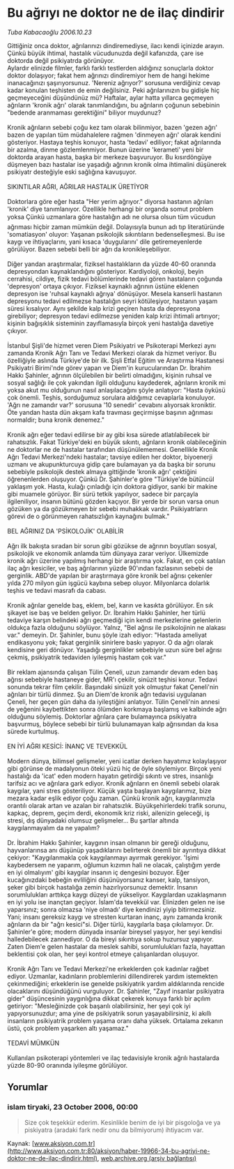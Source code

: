 # Bu ağrıyı ne doktor ne de ilaç dindirir

*Tuba Kabacaoğlu 2006.10.23*

<div class="news-detail-text-todays">
 <div>
 </div>
 <div>
 </div>
 <div id="newsSpot">
  <font class="detail-spot">
   Gittiğiniz onca doktor, ağrılarınızı dindiremediyse, ilacı kendi içinizde arayın. Çünkü büyük ihtimal, hastalık vücudunuzda değil kafanızda, çare ise doktorda değil psikiyatrda görünüyor.
  </font>
 </div>
 <div id="newsText">
  <font class="detail-text">
   Aylardır elinizde filmler, farklı farklı testlerden aldığınız sonuçlarla doktor doktor dolaşıyor; fakat hem ağrınızı dindiremiyor hem de hangi hekime inanacağınızı şaşırıyorsunuz. 'Nereniz ağrıyor?' sorusuna verdiğiniz cevap kadar konulan teşhisten de emin değilsiniz. Peki ağrılarınızın bu gidişle hiç geçmeyeceğini düşündünüz mü? Haftalar, aylar hatta yıllarca geçmeyen ağrıların 'kronik ağrı' olarak tanımlandığını, bu ağrıların çoğunun sebebinin "bedende aranmaması gerektiğini" biliyor muydunuz?
   <br/>
   <br/>
   Kronik ağrıların sebebi çoğu kez tam olarak bilinmiyor, bazen 'gezen ağrı' bazen de yapılan tüm müdahalelere rağmen 'dinmeyen ağrı' olarak kendini gösteriyor. Hastaya teşhis konuyor, hasta 'tedavi' ediliyor; fakat ağrılarında bir azalma, dinme gözlemlenmiyor. Bunun üzerine 'kerameti' yeni bir doktorda arayan hasta, başka bir merkeze başvuruyor. Bu kısırdöngüye düşmeyen bazı hastalar ise yaşadığı ağrının kronik olma ihtimalini düşünerek psikiyatr desteğiyle eski sağlığına kavuşuyor.
   <br/>
   <br/>
   SIKINTILAR AĞRI, AĞRILAR HASTALIK ÜRETİYOR
   <br/>
   <br/>
   Doktorlara göre eğer hasta "Her yerim ağrıyor." diyorsa hastanın ağrıları 'kronik' diye tanımlanıyor. Özellikle herhangi bir organda somut problem yoksa Çünkü uzmanlara göre hastalığın adı ne olursa olsun tüm vücudun ağrıması hiçbir zaman mümkün değil. Dolayısıyla bunun adı tıp literatüründe 'somatiasyon' oluyor: Yaşanan psikolojik sıkıntıların bedenselleşmesi. Bu ise kaygı ve ihtiyaçlarını, yani kısaca 'duygularını' dile getiremeyenlerde görülüyor. Bazen sebebi belli bir ağrı da kronikleşebiliyor.
   <br/>
   <br/>
   Diğer yandan araştırmalar, fiziksel hastalıkların da yüzde 40-60 oranında depresyondan kaynaklandığını gösteriyor. Kardiyoloji, onkoloji, beyin cerrahisi, cildiye, fizik tedavi bölümlerinde tedavi gören hastaların çoğunda 'depresyon' ortaya çıkıyor. Fiziksel kaynaklı ağrının üstüne eklenen depresyon ise 'ruhsal kaynaklı ağrıya' dönüşüyor. Mesela kanserli hastanın depresyonu tedavi edilmezse hastalığın seyri kötüleşiyor, hastanın yaşam süresi kısalıyor. Aynı şekilde kalp krizi geçiren hasta da depresyona girebiliyor; depresyon tedavi edilmezse yeniden kalp krizi ihtimali artırıyor; kişinin bağışıklık sisteminin zayıflamasıyla birçok yeni hastalığa davetiye çıkıyor.
   <br/>
   <br/>
   İstanbul Şişli'de hizmet veren Diem Psikiyatri ve Psikoterapi Merkezi aynı zamanda Kronik Ağrı Tanı ve Tedavi Merkezi olarak da hizmet veriyor. Bu özelliğiyle aslında Türkiye'de bir ilk. Şişli Etfal Eğitim ve Araştırma Hastanesi Psikiyatri Birimi'nde görev yapan ve Diem'in kurucularından Dr. İbrahim Hakkı Şahinler, ağrının ölçülebilen bir belirti olmadığını, kişinin ruhsal ve sosyal sağlığı ile çok yakından ilgili olduğunu kaydederek, ağrıların kronik mi yoksa akut mu olduğunun nasıl anlaşılacağını şöyle anlatıyor: "Hasta öyküsü çok önemli. Teşhis, sorduğumuz sorulara aldığımız cevaplarla konuluyor. 'Ağrı ne zamandır var?' sorusuna '10 senedir' cevabını alıyorsak kroniktir. Öte yandan hasta dün akşam kafa travması geçirmişse başının ağrıması normaldir; buna kronik denemez."
   <br/>
   <br/>
   Kronik ağrı eğer tedavi edilirse bir ay gibi kısa sürede atlatılabilecek bir rahatsızlık. Fakat Türkiye'deki en büyük sıkıntı, ağrıların kronik olabileceğinin ne doktorlar ne de hastalar tarafından düşünülememesi. Genellikle Kronik Ağrı Tedavi Merkezi'ndeki hastalar; tavsiye edilen her doktor, biyoenerji uzmanı ve akupunkturcuya gidip çare bulamayan ya da başka bir sorunu sebebiyle psikolojik destek almaya gittiğinde 'kronik ağrı' çektiğini öğrenenlerden oluşuyor. Çünkü Dr. Şahinler'e göre "Türkiye'de bütüncül yaklaşım yok. Hasta, kulağı çınladığı için doktora gidiyor, sanki bir makine gibi muamele görüyor. Bir sürü tetkik yapılıyor, sadece bir parçayla ilgileniliyor, insanın bütünü gözden kaçıyor. Bir yerde bir sorun varsa onun gözüken ya da gözükmeyen bir sebebi muhakkak vardır. Psikiyatrların görevi de o görünmeyen rahatsızlığın kaynağını bulmak."
   <br/>
   <br/>
   BEL AĞRINIZ DA 'PSİKOLOJİK' OLABİLİR
   <br/>
   <br/>
   Ağrı ilk bakışta sıradan bir sorun gibi gözükse de ağrının boyutları sosyal, psikolojik ve ekonomik anlamda tüm dünyaya zarar veriyor. Ülkemizde kronik ağrı üzerine yapılmış herhangi bir araştırma yok. Fakat, en çok satılan ilaç ağrı kesiciler, ve baş ağrılarının yüzde 90'ından fazlasının sebebi de gerginlik. ABD'de yapılan bir araştırmaya göre kronik bel ağrısı çekenler yılda 270 milyon gün işgücü kaybına sebep oluyor. Milyonlarca dolarlık teşhis ve tedavi masrafı da cabası.
   <br/>
   <br/>
   Kronik ağrılar genelde baş, eklem, bel, karın ve kasıkta görülüyor. En sık şikayet ise baş ve belden geliyor. Dr. İbrahim Hakkı Şahinler, her türlü tedaviye karşın belindeki ağrı geçmediği için kendi merkezlerine gelenlerin oldukça fazla olduğunu söylüyor. Yalnız, "Bel ağrısı ile psikolojinin ne alakası var." demeyin. Dr. Şahinler, bunu şöyle izah ediyor: "Hastada ameliyat endikasyonu yok; fakat gerginlik sinirlere baskı yapıyor. O da ağrı olarak kendisine geri dönüyor. Yaşadığı gerginlikler sebebiyle uzun süre bel ağrısı çekmiş, psikiyatrik tedaviden iyileşmiş hastam çok var."
   <br/>
   <br/>
   Bir reklam ajansında çalışan Tülin Çeneli, uzun zamandır devam eden baş ağrısı sebebiyle hastaneye gider, MR'ı çekilir, sinüzit teşhisi konur. Tedavi sonunda tekrar film çekilir. Başındaki sinüzit yok olmuştur fakat Çeneli'nin ağrıları bir türlü dinmez. Şu an Diem'de kronik ağrı tedavisi uygulanan Çeneli, her geçen gün daha da iyileştiğini anlatıyor. Tülin Çeneli'nin annesi de yeğenini kaybettikten sonra ölümden korkmaya başlamış ve kalbinde ağrı olduğunu söylemiş. Doktorlar ağrılara çare bulamayınca psikiyatra başvurmuş, böylece sebebi bir türlü bulunamayan kalp ağrısından da kısa sürede kurtulmuş.
   <br/>
   <br/>
   EN İYİ AĞRI KESİCİ: İNANÇ VE TEVEKKÜL
   <br/>
   <br/>
   Modern dünya, bilimsel gelişmeler, yeni icatlar derken hayatımız kolaylaşıyor gibi görünse de madalyonun öteki yüzü hiç de öyle söylemiyor. Birçok yeni hastalığı da 'icat' eden modern hayatın getirdiği sıkıntı ve stres, insanlığı tarifsiz acı ve ağrılara gark ediyor. Kronik ağrıların en önemli sebebi olarak kaygılar, yani stres gösteriliyor. Küçük yaşta başlayan kaygılarımız, bize mezara kadar eşlik ediyor çoğu zaman. Çünkü kronik ağrı, kaygılarımızla orantılı olarak artan ve azalan bir rahatsızlık. Büyükşehirlerdeki trafik sorunu, kapkaç, deprem, geçim derdi, ekonomik kriz riski, ailenizin geleceği, iş stresi, dış dünyadaki olumsuz gelişmeler... Bu şartlar altında kaygılanmayalım da ne yapalım?
   <br/>
   <br/>
   Dr. İbrahim Hakkı Şahinler, kaygının insan olmanın bir gereği olduğunu, hayvanlarınsa anı düşünüp yaşadıklarını belirterek önemli bir ayrıntıya dikkat çekiyor: "Kaygılanmakla çok kaygılanmayı ayırmak gerekiyor. 'İşimi kaybedersem ne yaparım, oğlumun kızımın hali ne olacak, çalıştığım yerde en iyi olmalıyım' gibi kaygılar insanın iç dengesini bozuyor. Eğer kucağınızdaki bebeğin evliliğini düşünüyorsanız kanser, kalp, tansiyon, şeker gibi birçok hastalığa zemin hazırlıyorsunuz demektir. İnsanın sorumlulukları arttıkça kaygı düzeyi de yükseliyor. Kaygılardan uzaklaşmanın en iyi yolu ise inançtan geçiyor. İslam'da tevekkül var. Elinizden gelen ne ise yaparsınız; sonra olmazsa 'niye olmadı' diye kendinizi yiyip bitirmezsiniz. Yani; insanı gereksiz kaygı ve stresten kurtaran inanç, aynı zamanda kronik ağrıların da bir "ağrı kesici"si. Diğer türlü, kaygılarla başa çıkılamıyor. Dr. Şahinler'e göre; modern dünyada insanlar bireysel yaşıyor, her şeyi kendisi halledebilecek zannediyor. O da bireyi sıkıntıya sokup huzursuz yapıyor. Zaten Diem'e gelen hastalar da meslek sahibi, sorumlulukları fazla, hayattan beklentisi çok olan, her şeyi kontrol etmeye çalışanlardan oluşuyor.
   <br/>
   <br/>
   Kronik Ağrı Tanı ve Tedavi Merkezi'ne erkeklerden çok kadınlar rağbet ediyor. Uzmanlar, kadınların problemlerini dillendirerek yardım istemekten çekinmediğini; erkeklerin ise genelde psikiyatrik yardım aldıklarında rencide olacaklarını düşündüğünü vurguluyor. Dr. Şahinler, "Zayıf insanlar psikiyatra gider" düşüncesinin yaygınlığına dikkat çekerek konuya farklı bir açılım getiriyor: "Mesleğinizde çok başarılı olabilirsiniz, her şeyi çok iyi yapıyorsunuzdur; ama yine de psikiyatrik sorun yaşayabilirsiniz, ki akıllı insanların psikiyatrik problem yaşama oranı daha yüksek. Ortalama zekanın üstü, çok problem yaşarken altı yaşamaz."
   <br/>
   <br/>
   TEDAVİ MÜMKÜN
   <br/>
   <br/>
   Kullanılan psikoterapi yöntemleri ve ilaç tedavisiyle kronik ağrılı hastalarda yüzde 80-90 oranında iyileşme görülüyor.
   <br/>
  </font>
 </div>
 <div>
 </div>
 <div>
 </div>
</div>


## Yorumlar

### islam tiryaki, 23 October 2006, 00:00
> Size çok teşekkür ederim. Kesinlikle benim de iyi bir pisgoloğa ve ya piskiyatra (aradaki fark nedir onu da bilmiyorum) ihtiyacım var.

Kaynak: [www.aksiyon.com.tr](http://www.aksiyon.com.tr:80/aksiyon/haber-19966-34-bu-agriyi-ne-doktor-ne-de-ilac-dindirir.html), [web.archive.org (arşiv bağlantısı)](http://web.archive.org/web/20140511025634/http://www.aksiyon.com.tr:80/aksiyon/haber-19966-34-bu-agriyi-ne-doktor-ne-de-ilac-dindirir.html)
